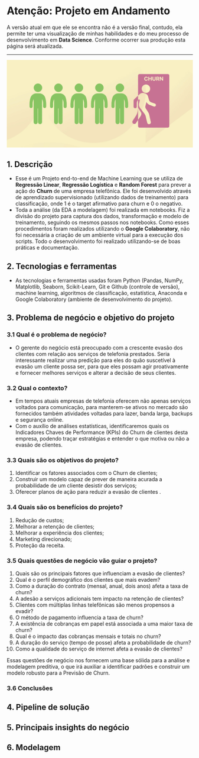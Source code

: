 # Atenção: Projeto em Andamento
A versão atual em que ele se encontra não é a versão final, contudo, ela permite ter uma visualização de minhas habilidades e do meu processo de desenvolvimento em **Data Science**. Conforme ocorrer sua produção esta página será atualizada.

---
![Client Churn](https://github.com/askot19/Portfolio/blob/main/Churn%20Prediction/churn.png?raw=true)

## 1. Descrição
* Esse é um Projeto end-to-end de Machine Learning que se utiliza de **Regressão Linear**, **Regressão Logística** e **Random Forest** para prever a ação do **Churn** de uma empresa telefônica. Ele foi desenvolvido através de aprendizado supervisionado (utilizando dados de treinamento) para classificação, onde 1 é o target afirmativo para churn e 0 o negativo.
* Toda a análise (da EDA a modelagem) foi realizada em notebooks. Fiz a divisão do projeto para captura dos dados, transformação e modelo de treinamento, seguindo os mesmos passos nos notebooks. Como esses procedimentos foram realizados utilizando o **Google Colaboratory**, não foi necessária a criação de um ambiente virtual para a execução dos scripts. Todo o desenvolvimento foi realizado utilizando-se de boas práticas e documentação.

## 2. Tecnologias e ferramentas
* As tecnologias e ferramentas usadas foram Python (Pandas, NumPy, Matplotlib, Seaborn, Scikit-Learn, Git e Github (controle de versão), machine learning, algoritmos de classificação, estatística, Anaconda e Google Colaboratory (ambiente de desenvolvimento do projeto).

## 3. Problema de negócio e objetivo do projeto
### 3.1 Qual é o problema de negócio?
* O gerente do negócio está preocupado com a crescente evasão dos clientes com relação aos serviços de telefonia prestados. Seria interessante realizar uma predição para eles do quão suscetível à evasão um cliente possa ser, para que eles possam agir proativamente e fornecer melhores serviços e alterar a decisão de seus clientes.
### 3.2 Qual o contexto?
* Em tempos atuais empresas de telefonia oferecem não apenas serviços voltados para comunicação, para manterem-se ativos no mercado são fornecidos também atividades voltadas para lazer, banda larga, backups e segurança online.
* Com o auxílio de análises estatísticas, identificaremos quais os Indicadores Chaves de Performance (KPIs) do Churn de clientes desta empresa, podendo traçar estratégias e entender o que motiva ou não a evasão de clientes.

### 3.3 Quais são os objetivos do projeto?
1. Identificar os fatores associados com o Churn de clientes;
2. Construir um modelo capaz de prever de maneira acurada a probabilidade de um cliente desistir dos serviços;
3. Oferecer planos de ação para reduzir a evasão de clientes .

### 3.4 Quais são os benefícios do projeto?
1. Redução de custos;
2. Melhorar a retenção de clientes;
3. Melhorar a experiência dos clientes;
4. Marketing direcionado;
5. Proteção da receita.

### 3.5 Quais questões de negócio vão guiar  o projeto?
1.  Quais são os principais fatores que influenciam a evasão de clientes?
2.  Qual é o perfil demográfico dos clientes que mais evadem?
3.  Como a duração do contrato (mensal, anual, dois anos) afeta a taxa de churn?
4.  A adesão a serviços adicionais tem impacto na retenção de clientes?
5.  Clientes com múltiplas linhas telefônicas são menos propensos a evadir?
6.  O método de pagamento influencia a taxa de churn?
7.  A existência de cobranças em papel está associada a uma maior taxa de churn?
8.  Qual é o impacto das cobranças mensais e totais no churn?
9.  A duração do serviço (tempo de posse) afeta a probabilidade de churn?
10.  Como a qualidade do serviço de internet afeta a evasão de clientes?

Essas questões de negócio nos fornecem uma base sólida para a análise e modelagem preditiva, o que irá auxiliar a identificar padrões e construir um modelo robusto para a Previsão de Churn. 

### 3.6 Conclusões

## 4. Pipeline de solução

## 5. Principais insights do negócio

## 6. Modelagem
